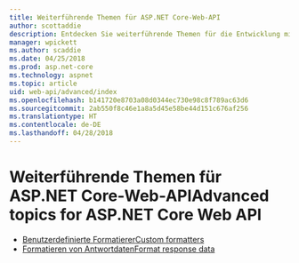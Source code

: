 ```yaml
---
title: Weiterführende Themen für ASP.NET Core-Web-API
author: scottaddie
description: Entdecken Sie weiterführende Themen für die Entwicklung mit ASP.NET Core-Web-API.
manager: wpickett
ms.author: scaddie
ms.date: 04/25/2018
ms.prod: asp.net-core
ms.technology: aspnet
ms.topic: article
uid: web-api/advanced/index
ms.openlocfilehash: b141720e8703a08d0344ec730e98c8f789ac63d6
ms.sourcegitcommit: 2ab550f8c46e1a8a5d45e58be44d151c676af256
ms.translationtype: HT
ms.contentlocale: de-DE
ms.lasthandoff: 04/28/2018
---
```

# <a name="advanced-topics-for-aspnet-core-web-api"></a><span data-ttu-id="f0d19-103">Weiterführende Themen für ASP.NET Core-Web-API</span><span class="sxs-lookup"><span data-stu-id="f0d19-103">Advanced topics for ASP.NET Core Web API</span></span>

* [<span data-ttu-id="f0d19-104">Benutzerdefinierte Formatierer</span><span class="sxs-lookup"><span data-stu-id="f0d19-104">Custom formatters</span></span>](xref:web-api/advanced/custom-formatters)
* [<span data-ttu-id="f0d19-105">Formatieren von Antwortdaten</span><span class="sxs-lookup"><span data-stu-id="f0d19-105">Format response data</span></span>](xref:web-api/advanced/formatting)